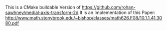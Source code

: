This is a CMake buildable Version of 
https://github.com/rohan-sawhney/medial-axis-transform-2d
It is an Implementation of this Paper:
http://www.math.stonybrook.edu/~bishop/classes/math626.F08/10.1.1.41.3080.pdf
